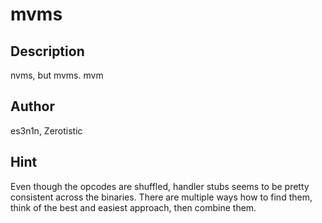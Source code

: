 # mvms

## Description

nvms, but mvms. mvm

## Author

es3n1n, Zerotistic

## Hint

Even though the opcodes are shuffled, handler stubs seems to be pretty consistent across the binaries. There are multiple ways how to find them, think of the best and easiest approach, then combine them.
